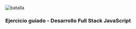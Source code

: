 ![batalla](https://user-images.githubusercontent.com/68760595/134093548-660a8355-2381-4866-b4d0-022d49e014d7.png)

### Ejercicio guíado - Desarrollo Full Stack JavaScript
